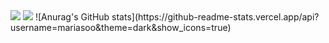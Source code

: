 
<img src="https://capsule-render.vercel.app/api?type=waving&color=BDBDC8&height=150&section=header" />

<img src="https://capsule-render.vercel.app/api?type=waving&color=BDBDC8&height=150&section=footer" />
![Anurag's GitHub stats](https://github-readme-stats.vercel.app/api?username=mariasoo&theme=dark&show_icons=true)
